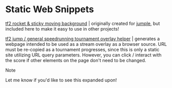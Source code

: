 # Static Web Snippets

[tf2 rocket & sticky moving background](https://spiritov.github.io/web-snippets/jumple%20active%20background/index.html)
| originally created for [jumple](https://github.com/spiritov/jumple), but included here to make it easy to use in other projects!

[tf2 jump / general speedrunning tournament overlay helper](https://spiritov.github.io/web-snippets/tournament-overlay-helper/generate.html)
| generates a webpage intended to be used as a stream overlay as a browser source. URL must be re-copied as a tournament progresses, since this is only a static site utilizing URL query parameters. However, you can click / interact with the score if other elements on the page don't need to be changed.

> [!NOTE]
> Let me know if you'd like to see this expanded upon!

